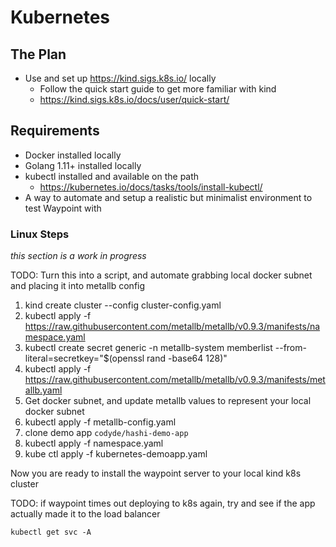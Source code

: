 # Kubernetes

## The Plan

- Use and set up https://kind.sigs.k8s.io/ locally
  + Follow the quick start guide to get more familiar with kind
  + https://kind.sigs.k8s.io/docs/user/quick-start/

## Requirements

- Docker installed locally
- Golang 1.11+ installed locally
- kubectl installed and available on the path
  + https://kubernetes.io/docs/tasks/tools/install-kubectl/
- A way to automate and setup a realistic but minimalist environment to test Waypoint with

### Linux Steps

_this section is a work in progress_

TODO: Turn this into a script, and automate grabbing local docker subnet and placing it into metallb config

1) kind create cluster --config cluster-config.yaml
2) kubectl apply -f https://raw.githubusercontent.com/metallb/metallb/v0.9.3/manifests/namespace.yaml
3) kubectl create secret generic -n metallb-system memberlist --from-literal=secretkey="$(openssl rand -base64 128)"
4) kubectl apply -f https://raw.githubusercontent.com/metallb/metallb/v0.9.3/manifests/metallb.yaml
5) Get docker subnet, and update metallb values to represent your local docker subnet
5) kubectl apply -f metallb-config.yaml
6) clone demo app `codyde/hashi-demo-app`
7) kubectl apply -f namespace.yaml
8) kube ctl apply -f kubernetes-demoapp.yaml

Now you are ready to install the waypoint server to your local kind k8s cluster

TODO: if waypoint times out deploying to k8s again, try
and see if the app actually made it to the load balancer

```
kubectl get svc -A
```
